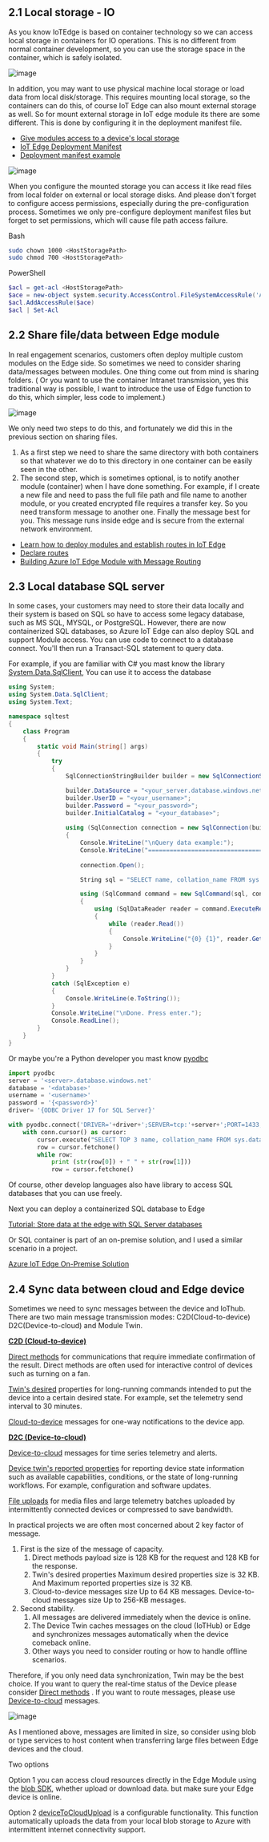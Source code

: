 #

## 2.1 Local storage - IO

As you know IoTEdge is based on container technology so we can access local storage in containers for IO operations. This is no different from normal container development, so you can use the storage space in the container, which is safely isolated.

![image](/img/edgestorage.png)

In addition, you may want to use physical machine local storage or load data from local disk/storage. This requires mounting local storage, so the containers can do this, of course IoT Edge can also mount external storage as well. So for mount external storage in IoT edge module its there are some different. This is done by configuring it in the deployment manifest file.

- [Give modules access to a device's local storage](https://docs.microsoft.com/en-us/azure/iot-edge/how-to-access-host-storage-from-module?view=iotedge-2020-11)
- [IoT Edge Deployment Manifest](https://azure.github.io/Industrial-IoT/deploy/deployment-manifest.html)
- [Deployment manifest example](https://docs.microsoft.com/en-us/azure/iot-edge/module-composition?view=iotedge-2020-11#deployment-manifest-example)

![image](/img/edgestorage-mount.png)

When you configure the mounted storage you can access it like read files from local folder on external or local storage disks. And please don't forget to configure access permissions, especially during the pre-configuration process. Sometimes we only pre-configure deployment manifest files but forget to set permissions, which will cause file path access failure.

Bash

```Bash
sudo chown 1000 <HostStoragePath>
sudo chmod 700 <HostStoragePath>
```

PowerShell

```PowerShell
$acl = get-acl <HostStoragePath>
$ace = new-object system.security.AccessControl.FileSystemAccessRule('Authenticated Users','FullControl','Allow')
$acl.AddAccessRule($ace)
$acl | Set-Acl
```

## 2.2 Share file/data between Edge module

In real engagement scenarios, customers often deploy multiple custom modules on the Edge side. So sometimes we need to consider sharing data/messages between modules. One thing come out from mind is sharing folders. ( Or you want to use the container Intranet transmission, yes this traditional way is possible, I want to introduce the use of Edge function to do this, which simpler, less code to implement.)

![image](/img/edgestorage-share.png)

We only need two steps to do this, and fortunately we did this in the previous section on sharing files.

1. As a first step we need to share the same directory with both containers so that whatever we do to this directory in one container can be easily seen in the other.
2. The second step, which is sometimes optional, is to notify another module (container) when I have done something. For example, if I create a new file and need to pass the full file path and file name to another module, or you created encrypted file requires a transfer key. So you need transform message to another one. Finally the message best for you. This message runs inside edge and is secure from the external network environment.

- [Learn how to deploy modules and establish routes in IoT Edge](https://docs.microsoft.com/en-us/azure/iot-edge/module-composition?view=iotedge-2020-11)
- [Declare routes](https://docs.microsoft.com/en-us/azure/iot-edge/module-composition?view=iotedge-2020-11#declare-routes)
- [Building Azure IoT Edge Module with Message Routing](https://tsmatz.wordpress.com/2019/10/19/azure-iot-hub-iot-edge-module-container-tutorial-with-message-route/)

## 2.3 Local database SQL server

In some cases, your customers may need to store their data locally and their system is based on SQL so have to access some legacy database, such as MS SQL, MYSQL, or PostgreSQL. However, there are now containerized SQL databases, so Azure IoT Edge can also deploy SQL and support Module access.
You can use code to connect to a database connect. You'll then run a Transact-SQL statement to query data.

For example, if you are familiar with C# you mast know the library [System.Data.SqlClient](https://docs.microsoft.com/en-us/azure/azure-sql/database/connect-query-dotnet-core?view=azuresql), You can use it to access the database

```csharp
using System;
using System.Data.SqlClient;
using System.Text;

namespace sqltest
{
    class Program
    {
        static void Main(string[] args)
        {
            try 
            { 
                SqlConnectionStringBuilder builder = new SqlConnectionStringBuilder();

                builder.DataSource = "<your_server.database.windows.net>"; 
                builder.UserID = "<your_username>";            
                builder.Password = "<your_password>";     
                builder.InitialCatalog = "<your_database>";
         
                using (SqlConnection connection = new SqlConnection(builder.ConnectionString))
                {
                    Console.WriteLine("\nQuery data example:");
                    Console.WriteLine("=========================================\n");
                    
                    connection.Open();       

                    String sql = "SELECT name, collation_name FROM sys.databases";

                    using (SqlCommand command = new SqlCommand(sql, connection))
                    {
                        using (SqlDataReader reader = command.ExecuteReader())
                        {
                            while (reader.Read())
                            {
                                Console.WriteLine("{0} {1}", reader.GetString(0), reader.GetString(1));
                            }
                        }
                    }                    
                }
            }
            catch (SqlException e)
            {
                Console.WriteLine(e.ToString());
            }
            Console.WriteLine("\nDone. Press enter.");
            Console.ReadLine(); 
        }
    }
}
```

Or maybe you're a Python developer you mast know [pyodbc](https://docs.microsoft.com/en-us/azure/azure-sql/database/connect-query-python?view=azuresql)

```python
import pyodbc
server = '<server>.database.windows.net'
database = '<database>'
username = '<username>'
password = '{<password>}'   
driver= '{ODBC Driver 17 for SQL Server}'

with pyodbc.connect('DRIVER='+driver+';SERVER=tcp:'+server+';PORT=1433;DATABASE='+database+';UID='+username+';PWD='+ password) as conn:
    with conn.cursor() as cursor:
        cursor.execute("SELECT TOP 3 name, collation_name FROM sys.databases")
        row = cursor.fetchone()
        while row:
            print (str(row[0]) + " " + str(row[1]))
            row = cursor.fetchone()
```

Of course, other develop languages also have library to access SQL databases that you can use freely.

Next you can deploy a containerized SQL database to Edge

[Tutorial: Store data at the edge with SQL Server databases](https://docs.microsoft.com/en-us/azure/iot-edge/tutorial-store-data-sql-server?view=iotedge-2020-11#deploy-the-solution-to-a-device)

Or SQL container is part of an on-premise solution, and I used a similar scenario in a project.

[Azure IoT Edge On-Premise Solution](https://github.com/Nick287/AzureIoTEdgeOnPremiseSolution)

## 2.4 Sync data between cloud and Edge device

Sometimes we need to sync messages between the device and IoThub. There are two main message transmission modes: C2D(Cloud-to-device) D2C(Device-to-cloud) and Module Twin.

[__C2D (Cloud-to-device)__](https://docs.microsoft.com/en-us/azure/iot-hub/iot-hub-devguide-c2d-guidance)

[Direct methods](https://docs.microsoft.com/en-us/azure/iot-hub/iot-hub-devguide-direct-methods) for communications that require immediate confirmation of the result. Direct methods are often used for interactive control of devices such as turning on a fan.

[Twin's desired](https://docs.microsoft.com/en-us/azure/iot-hub/iot-hub-devguide-device-twins) properties for long-running commands intended to put the device into a certain desired state. For example, set the telemetry send interval to 30 minutes.

[Cloud-to-device](https://docs.microsoft.com/en-us/azure/iot-hub/iot-hub-devguide-messages-c2d) messages for one-way notifications to the device app.

[__D2C (Device-to-cloud)__](https://docs.microsoft.com/en-us/azure/iot-hub/iot-hub-devguide-d2c-guidance)

[Device-to-cloud](https://docs.microsoft.com/en-us/azure/iot-hub/iot-hub-devguide-messages-d2c) messages for time series telemetry and alerts.

[Device twin's reported properties](https://docs.microsoft.com/en-us/azure/iot-hub/iot-hub-devguide-device-twins) for reporting device state information such as available capabilities, conditions, or the state of long-running workflows. For example, configuration and software updates.

[File uploads](https://docs.microsoft.com/en-us/azure/iot-hub/iot-hub-devguide-file-upload) for media files and large telemetry batches uploaded by intermittently connected devices or compressed to save bandwidth.

In practical projects we are often most concerned about 2 key factor of message.

1. First is the size of the message of capacity.
   1. Direct methods payload size is 128 KB for the request and 128 KB for the response.
   2. Twin's desired properties Maximum desired properties size is 32 KB. And Maximum reported properties size is 32 KB.
   3. Cloud-to-device messages size Up to 64 KB messages. Device-to-cloud messages size Up to 256-KB messages.
2. Second stability.
   1. All messages are delivered immediately when the device is online.
   2. The Device Twin caches messages on the cloud (IoTHub) or Edge and synchronizes messages automatically when the device comeback online.
   3. Other ways you need to consider routing or how to handle offline scenarios.

Therefore, if you only need data synchronization, Twin may be the best choice. If you want to query the real-time status of the Device please consider [Direct methods](https://docs.microsoft.com/en-us/azure/iot-hub/iot-hub-devguide-direct-methods) . If you want to route messages, please use [Device-to-cloud](https://docs.microsoft.com/en-us/azure/iot-hub/iot-hub-devguide-messages-d2c) messages.

![image](/img/edgestorage-twin.png)

As I mentioned above, messages are limited in size, so consider using blob or type services to host content when transferring large files between Edge devices and the cloud.

Two options

Option 1 you can access cloud resources directly in the Edge Module using the [blob SDK](https://docs.microsoft.com/en-us/azure/storage/blobs/storage-quickstart-blobs-python?tabs=environment-variable-windows), whether upload or download data. but make sure your Edge device is online.

Option 2 [deviceToCloudUpload](https://docs.microsoft.com/en-us/azure/iot-edge/how-to-store-data-blob?view=iotedge-2020-11) is a configurable functionality. This function automatically uploads the data from your local blob storage to Azure with intermittent internet connectivity support.
